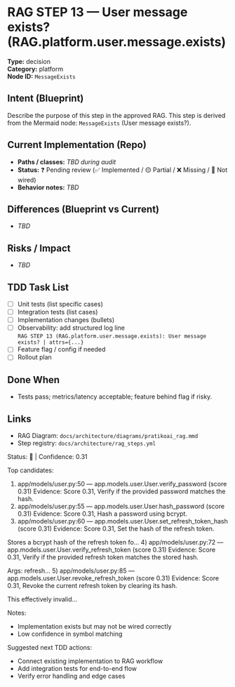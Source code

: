 # RAG STEP 13 — User message exists? (RAG.platform.user.message.exists)

**Type:** decision  
**Category:** platform  
**Node ID:** `MessageExists`

## Intent (Blueprint)
Describe the purpose of this step in the approved RAG. This step is derived from the Mermaid node: `MessageExists` (User message exists?).

## Current Implementation (Repo)
- **Paths / classes:** _TBD during audit_
- **Status:** ❓ Pending review (✅ Implemented / 🟡 Partial / ❌ Missing / 🔌 Not wired)
- **Behavior notes:** _TBD_

## Differences (Blueprint vs Current)
- _TBD_

## Risks / Impact
- _TBD_

## TDD Task List
- [ ] Unit tests (list specific cases)
- [ ] Integration tests (list cases)
- [ ] Implementation changes (bullets)
- [ ] Observability: add structured log line  
  `RAG STEP 13 (RAG.platform.user.message.exists): User message exists? | attrs={...}`
- [ ] Feature flag / config if needed
- [ ] Rollout plan

## Done When
- Tests pass; metrics/latency acceptable; feature behind flag if risky.

## Links
- RAG Diagram: `docs/architecture/diagrams/pratikoai_rag.mmd`
- Step registry: `docs/architecture/rag_steps.yml`


<!-- AUTO-AUDIT:BEGIN -->
Status: 🔌  |  Confidence: 0.31

Top candidates:
1) app/models/user.py:50 — app.models.user.User.verify_password (score 0.31)
   Evidence: Score 0.31, Verify if the provided password matches the hash.
2) app/models/user.py:55 — app.models.user.User.hash_password (score 0.31)
   Evidence: Score 0.31, Hash a password using bcrypt.
3) app/models/user.py:60 — app.models.user.User.set_refresh_token_hash (score 0.31)
   Evidence: Score 0.31, Set the hash of the refresh token.

Stores a bcrypt hash of the refresh token fo...
4) app/models/user.py:72 — app.models.user.User.verify_refresh_token (score 0.31)
   Evidence: Score 0.31, Verify if the provided refresh token matches the stored hash.

Args:
    refresh...
5) app/models/user.py:85 — app.models.user.User.revoke_refresh_token (score 0.31)
   Evidence: Score 0.31, Revoke the current refresh token by clearing its hash.

This effectively invalid...

Notes:
- Implementation exists but may not be wired correctly
- Low confidence in symbol matching

Suggested next TDD actions:
- Connect existing implementation to RAG workflow
- Add integration tests for end-to-end flow
- Verify error handling and edge cases
<!-- AUTO-AUDIT:END -->
